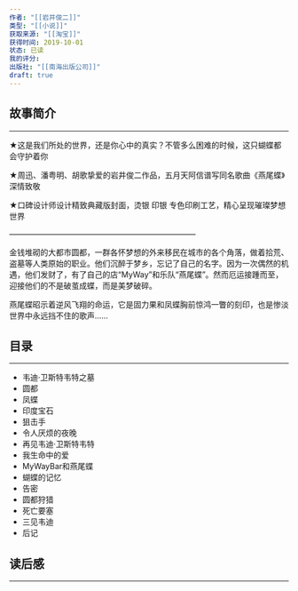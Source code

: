 ```yaml
---
作者: "[[岩井俊二]]"
类型: "[[小说]]"
获取来源: "[[淘宝]]"
获得时间: 2019-10-01
状态: 已读
我的评分: 
出版社: "[[南海出版公司]]"
draft: true
---
```

## 故事简介
---
★这是我们所处的世界，还是你心中的真实？不管多么困难的时候，这只蝴蝶都会守护着你

★周迅、潘粤明、胡歌挚爱的岩井俊二作品，五月天阿信谱写同名歌曲《燕尾蝶》深情致敬

★口碑设计师设计精致典藏版封面，烫银 印银 专色印刷工艺，精心呈现璀璨梦想世界

————————————————————————

金钱堆砌的大都市圆都，一群各怀梦想的外来移民在城市的各个角落，做着拾荒、盗墓等人类原始的职业。他们沉醉于梦乡，忘记了自己的名字。因为一次偶然的机遇，他们发财了，有了自己的店“MyWay”和乐队“燕尾蝶”。然而厄运接踵而至，迎接他们的不是破茧成蝶，而是美梦破碎。

燕尾蝶昭示着逆风飞翔的命运，它是固力果和凤蝶胸前惊鸿一瞥的刻印，也是惨淡世界中永远挡不住的歌声……
## 目录
---
- 韦迪·卫斯特韦特之墓  
- 圆都  
- 凤蝶  
- 印度宝石  
- 狙击手  
- 令人厌烦的夜晚  
- 再见韦迪·卫斯特韦特  
- 我生命中的爱  
- MyWayBar和燕尾蝶  
- 蝴蝶的记忆  
- 告密  
- 圆都狩猎  
- 死亡要塞  
- 三见韦迪  
- 后记

## 读后感
---
